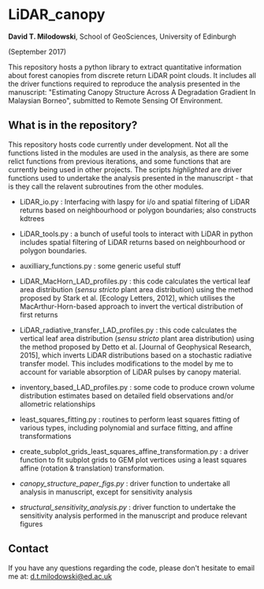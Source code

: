 # LiDAR_canopy
**David T. Milodowski**, School of GeoSciences, University of Edinburgh

(September 2017)

This repository hosts a python library to extract quantitative information about forest canopies from discrete return LiDAR point clouds. It includes all the driver functions required to reproduce the analysis presented in the manuscript: "Estimating Canopy Structure Across A Degradation Gradient In Malaysian Borneo", submitted to Remote Sensing Of Environment.

## What is in the repository?
This repository hosts code currently under development.  Not all the functions listed in the modules are used in the analysis, as there are some relict functions from previous iterations, and some functions that are currently being used in other projects. The scripts *highlighted* are driver functions used to undertake the analysis presented in the manuscript - that is they call the relavent subroutines from the other modules.

- LiDAR_io.py : Interfacing with laspy for i/o and spatial filtering of LiDAR returns based on neighbourhood or polygon boundaries; also constructs kdtrees
- LiDAR_tools.py : a bunch of useful tools to interact with LiDAR in python includes spatial filtering of LiDAR returns based on neighbourhood or polygon boundaries.
- auxilliary_functions.py : some generic useful stuff
- LiDAR_MacHorn_LAD_profiles.py : this code calculates the vertical leaf area distribution (_sensu stricto_ plant area distribution) using the method proposed by Stark et al. [Ecology Letters, 2012], which utilises the MacArthur-Horn-based approach to invert the vertical distribution of first returns
- LiDAR_radiative_transfer_LAD_profiles.py : this code calculates the vertical leaf area distribution (_sensu stricto_ plant area distribution) using the method proposed by Detto et al. [Journal of Geophysical Research, 2015], which inverts LiDAR distributions based on a stochastic radiative transfer model.  This includes modifications to the model by me to account for variable absorption of LiDAR pulses by canopy material.
- inventory_based_LAD_profiles.py : some code to produce crown volume distribution estimates based on detailed field observations and/or allometric relationships
- least_squares_fitting.py : routines to perform least squares fitting of various types, including polynomial and surface fitting, and affine transformations
- create_subplot_grids_least_squares_affine_transformation.py : a driver function to fit subplot grids to GEM plot vertices using a least squares affine (rotation & translation) transformation.

- *canopy_structure_paper_figs.py* : driver function to undertake all analysis in manuscript, except for sensitivity analysis
- *structural_sensitivity_analysis.py* : driver function to undertake the sensitivity analysis performed in the manuscript and produce relevant figures

## Contact
If you have any questions regarding the code, please don't hesitate to email me at: d.t.milodowski@ed.ac.uk